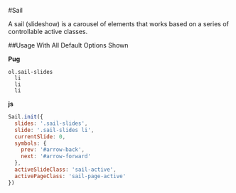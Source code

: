 #Sail

A sail (slideshow) is a carousel of elements that works based on a series of controllable active classes.

##Usage With All Default Options Shown

**Pug**

```pug
ol.sail-slides
  li
  li
  li
```

**js**

```js
Sail.init({
  slides: '.sail-slides',
  slide: '.sail-slides li',
  currentSlide: 0,
  symbols: {
    prev: '#arrow-back',
    next: '#arrow-forward'
  },
  activeSlideClass: 'sail-active',
  activePageClass: 'sail-page-active'
})
```
